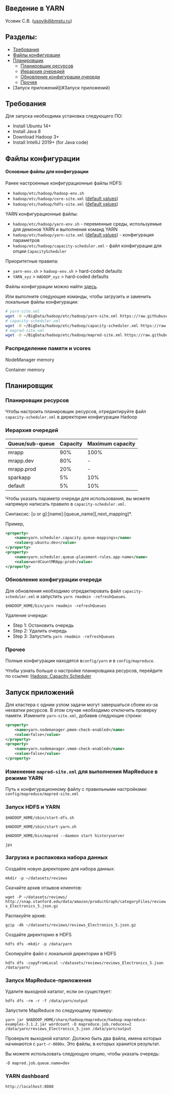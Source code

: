 ## Введение в YARN
Усовик С.В. (usovik@bmstu.ru)

## Разделы:

- [Требования](#Требования)
- [Файлы конфигурации](#Файлы-конфигурации)
- [Планировщик](#Планировщик)
    - [Планировщик ресурсов](#Планировщик-ресурсов)
    - [Иерархия очередей](#Иерархия-очередей)
    - [Обновление конфигурации очереди](#Обновление-конфигурации-очереди)
    - [Прочее](#Прочее)
- [Запуск приложений](#Запуск приложений)

## Требования

Для запуска необходима установка следующего ПО:

- Install Ubuntu 14+
- Install Java 8
- Download Hadoop 3+
- Install IntelliJ 2019+ (for Java code)


## Файлы конфигурации

#### Основные файлы для конфигурации

Ранее настроенные конфигурационные файлы HDFS:
- `hadoop/etc/hadoop/hadoop-env.sh`
- `hadoop/etc/hadoop/core-site.xml` ([default values](https://hadoop.apache.org/docs/r3.1.2/hadoop-project-dist/hadoop-common/core-default.xml))
- `hadoop/etc/hadoop/hdfs-site.xml` ([default values](https://hadoop.apache.org/docs/r3.1.2/hadoop-project-dist/hadoop-hdfs/hdfs-default.xml))


YARN конфигурационные файлы:

- `hadoop/etc/hadoop/yarn-env.sh` - переменные среды, используемые для демонов YARN и выполнения команд YARN
- `hadoop/etc/hadoop/yarn-site.xml` ([default values](https://hadoop.apache.org/docs/r3.1.2/hadoop-yarn/hadoop-yarn-common/yarn-default.xml)) -  конфигурация параметров
- `hadoop/etc/hadoop/capacity-scheduler.xml` - файл конфигурации для опции `CapacityScheduler` 

Приоритетные правила:

- `yarn-env.sh` > `hadoop-env.sh` > hard-coded defaults
- `YARN_xyz` > `HADOOP_xyz` > hard-coded defaults

Файлы конфигурации можно найти [здесь](../config/yarn).

Или выполните следующие команды, чтобы загрузить и заменить локальные файлы конфигурации:

```bash
# yarn-site.xml
wget -O ~/BigData/hadoop/etc/hadoop/yarn-site.xml https://raw.githubusercontent.com/SergUSProject/IntelligentSystemsAndTechnologies/main/Practice/%20ml%20distributed%20environments/hadoop/config/yarn/yarn-site.xml
# capacity-scheduler.xml
wget -O ~/BigData/hadoop/etc/hadoop/capacity-scheduler.xml https://raw.githubusercontent.com/SergUSProject/IntelligentSystemsAndTechnologies/main/Practice/%20ml%20distributed%20environments/hadoop/config/yarn/capacity-scheduler.xml
# mapred-site.xml
wget -O ~/BigData/hadoop/etc/hadoop/mapred-site.xml https://raw.githubusercontent.com/SergUSProject/IntelligentSystemsAndTechnologies/main/Practice/%20ml%20distributed%20environments/hadoop/config/mapreduce/mapred-site.xml
```

### Распределение памяти и vcores

NodeManager memory

Container memory

## Планировщик

### Планировщик ресурсов

Чтобы настроить планировщик ресурсов, отредактируйте файл `capacity-scheduler.xml` в директории конфигурации Hadoop 

### Иерархия очередей

Queue/sub-queue | Capacity | Maximum capacity
--- | --- | ---
mrapp | 90% | 100%
mrapp.dev | 80% | -
mrapp.prod | 20% | -
sparkapp | 5% | 10%
default | 5% | 10%

Чтобы указать параметр очереди для использования, вы можете напрямую написать правило в `capacity-scheduler.xml`.

Синтаксис: [u or g]:[name]:[queue_name][,next_mapping]*. 

Пример,

```xml
<property>
    <name>yarn.scheduler.capacity.queue-mappings</name>
    <value>g:ubuntu:dev</value>
</property>
<property>
    <name>yarn.scheduler.queue-placement-rules.app-name</name>
    <value>wordCountMRApp:prod</value>
</property>
```

### Обновление конфигурации очереди

Для обновления необходимо отредактировать файл `capacity-scheduler.xml` и запустить `yarn rmadmin -refreshQueues`.

`$HADOOP_HOME/bin/yarn rmadmin -refreshQueues`


Удаление очереди:

- Step 1: Остановить очередь
- Step 2: Удалить очередь
- Step 3: Запустить `yarn rmadmin -refreshQueues`

### Прочее

Полные конфигурации находятся в`config/yarn` и в `config/mapreduce`.

Чтобы узнать больше о настройке планировщика ресурсов, перейдите по ссылке: [Hadoop: Capacity Scheduler](https://hadoop.apache.org/docs/r3.1.2/hadoop-yarn/hadoop-yarn-site/CapacityScheduler.html)


## Запуск приложений

Для кластера с одним узлом задачи могут завершаться сбоем из-за нехватки ресурсов. В этом случае необходимо отключить проверку памяти. Измените `yarn-site.xml`, добавив следующие строки:

```xml
<property>
    <name>yarn.nodemanager.pmem-check-enabled</name>
    <value>false</value>
</property>
<property>
    <name>yarn.nodemanager.vmem-check-enabled</name>
    <value>false</value>
</property>
```

### Изменение `mapred-site.xml` для выполнения MapReduce в режиме YARN

Путь к конфигурационному файлу с правильными настройками: `config/mapreduce/mapred-site.xml`

### Запуск HDFS и YARN

`$HADOOP_HOME/sbin/start-dfs.sh`

`$HADOOP_HOME/sbin/start-yarn.sh`

`$HADOOP_HOME/bin/mapred --daemon start historyserver`

`jps`

### Загрузка и распаковка набора данных

Создайте новую директорию для набора данных:

`mkdir -p ~/datasets/reviews`

Скачайте архив отзывов клиентов:

`wget -P ~/datasets/reviews/ http://snap.stanford.edu/data/amazon/productGraph/categoryFiles/reviews_Electronics_5.json.gz`

Распакуйте архив:

`gzip -dk ~/datasets/reviews/reviews_Electronics_5.json.gz`

Создайте директорию в HDFS

`hdfs dfs -mkdir -p /data/yarn`

Скопируйте файл с локальной директории в HDFS

`hdfs dfs -copyFromLocal ~/datasets/reviews/reviews_Electronics_5.json /data/yarn/`

### Запуск MapReduce-приложения

Удалите выходной каталог, если он существует:

`hdfs dfs -rm -r -f /data/yarn/output`

Запустите MapReduce по следующему примеру:

`yarn jar $HADOOP_HOME/share/hadoop/mapreduce/hadoop-mapreduce-examples-3.1.2.jar wordcount -D mapreduce.job.reduces=2 /data/yarn/reviews_Electronics_5.json /data/yarn/output`

Проверьте выходной каталог. Должно быть два файла, имена которых начинаются с `part-r-0000x`. Это файлы, в которых хранится результат.

Вы можете использовать следующую опцию, чтобы указать очередь:

`-D mapred.job.queue.name=dev`

### YARN dashboard

`http://localhost:8088`
